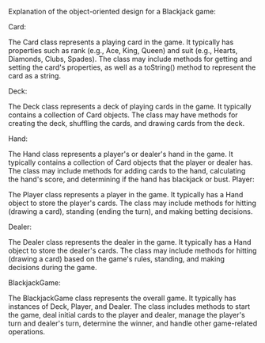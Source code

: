 Explanation of the object-oriented design for a Blackjack game:

Card:

The Card class represents a playing card in the game.
It typically has properties such as rank (e.g., Ace, King, Queen) and suit (e.g., Hearts, Diamonds, Clubs, Spades).
The class may include methods for getting and setting the card's properties, as well as a toString() method to represent the card as a string.

Deck:

The Deck class represents a deck of playing cards in the game.
It typically contains a collection of Card objects.
The class may have methods for creating the deck, shuffling the cards, and drawing cards from the deck.

Hand:

The Hand class represents a player's or dealer's hand in the game.
It typically contains a collection of Card objects that the player or dealer has.
The class may include methods for adding cards to the hand, calculating the hand's score, and determining if the hand has blackjack or bust.
Player:

The Player class represents a player in the game.
It typically has a Hand object to store the player's cards.
The class may include methods for hitting (drawing a card), standing (ending the turn), and making betting decisions.

Dealer:

The Dealer class represents the dealer in the game.
It typically has a Hand object to store the dealer's cards.
The class may include methods for hitting (drawing a card) based on the game's rules, standing, and making decisions during the game.

BlackjackGame:

The BlackjackGame class represents the overall game.
It typically has instances of Deck, Player, and Dealer.
The class includes methods to start the game, deal initial cards to the player and dealer, manage the player's turn and dealer's turn, determine the winner, and handle other game-related operations.





